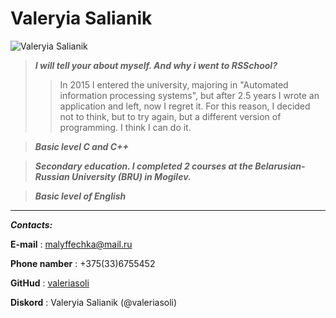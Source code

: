 # Valeryia Salianik
![Valeryia Salianik](https://sun9-33.userapi.com/s/v1/if1/Px9qq4z6kb5wbplTSufScChiS1RhHT7zcUwHaVu3n4OG2ST3lNbCi37nLeIY0FKcQ6pie-w7.jpg?size=607x1080&quality=96&type=album)

>***I will tell your about myself. And why i went to RSSchool?***
>>In 2015 I entered the university, majoring in "Automated information processing systems", but after 2.5 years I wrote an application and left, now I regret it. For this reason, I decided not to think, but to try again, but a different version of programming. I think I can do it.

>***Basic level C and C++***

>***Secondary education. I completed 2 courses at the Belarusian-Russian University (BRU) in Mogilev.***

>***Basic level of English***

***
***Contacts:***

**E-mail** : malyffechka@mail.ru

**Phone namber** : +375(33)6755452

**GitHud** : [valeriasoli](https://github.com/valeriasoli)

**Diskord** : Valeryia Salianik (@valeriasoli)
